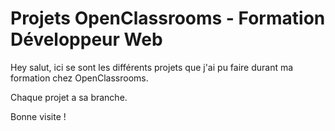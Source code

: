 # Projets OpenClassrooms - Formation Développeur Web

Hey salut, ici se sont les différents projets que j'ai pu faire durant ma formation chez OpenClassrooms.

Chaque projet a sa branche.

Bonne visite !
